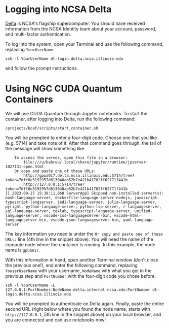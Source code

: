 # Logging into NCSA Delta
[Delta](https://www.ncsa.illinois.edu/research/project-highlights/delta/) is NCSA's flagship supercomputer. You should have received information from the NCSA Identity team about your account, password, and multi-factor authentication.

To log into the system, open your Terminal and use the following command, replacing `YourUserName`:
```
ssh -l YourUserName dt-login.delta.ncsa.illinois.edu
```
and follow the prompt instructions.

# Using NGC CUDA Quantum Containers
We will use CUDA Quantum through Jupyter notebooks. To start the container, after logging into Delta, run the following command:
```
/projects/bcaf/scripts/start_container.sh
```
You will be prompted to enter a four-digit code. Choose one that you like (e.g. 5714) and take note of it. After that command goes through, the tail of the message will show something like
```
    To access the server, open this file in a browser:
        file:///u/babreu/.local/share/jupyter/runtime/jpserver-1827131-open.html
    Or copy and paste one of these URLs:
        http://gpua017.delta.ncsa.illinois.edu:5714/tree?token=7dff8e5192957d613048ab52b7e421b41782ff62771f441b
        http://127.0.0.1:5714/tree?token=7dff8e5192957d613048ab52b7e421b41782ff62771f441b
[I 2023-09-27 15:38:11.068 ServerApp] Skipped non-installed server(s): bash-language-server, dockerfile-language-server-nodejs, javascript-typescript-langserver, jedi-language-server, julia-language-server, pyright, python-language-server, python-lsp-server, r-languageserver, sql-language-server, texlab, typescript-language-server, unified-language-server, vscode-css-languageserver-bin, vscode-html-languageserver-bin, vscode-json-languageserver-bin, yaml-language-server

```
The key information you need is under the `Or copy and paste one of these URLs:` line (4th line in the snippet above). You will need the name of the compute node where the container is running. In this example, the node name is `gpua017`.

With this information in hand, open another Terminal window (don't close the previous one!), and enter the following command, replacing `YouserUserName` with your username, `NodeName` with what you got in the previous step and `PortNumber` with the four-digit code you chose before.
```
ssh -l YourUserName -L 127.0.0.1:PortNumber:NodeName.delta.internal.ncsa.edu:PortNumber dt-login.delta.ncsa.illinois.edu
```
You will be prompted to authenticate on Delta again. Finally, paste the entire second URL (right below where you found the node name, starts with `http://127.0.0.1`, 5th line in the snippet above) on your local browser, and you are connected and can use notebooks now!

